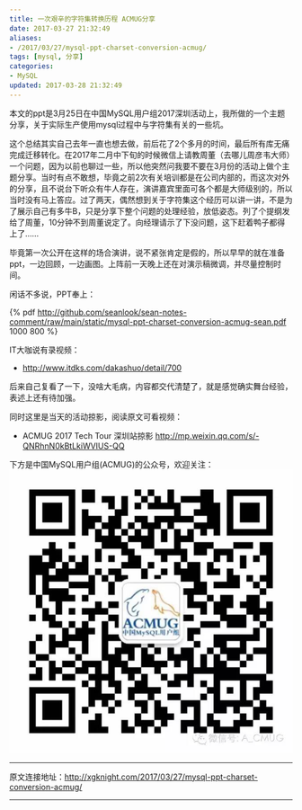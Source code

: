 ```yaml
---
title: 一次艰辛的字符集转换历程 ACMUG分享
date: 2017-03-27 21:32:49
aliases:
- /2017/03/27/mysql-ppt-charset-conversion-acmug/
tags: [mysql, 分享]
categories:
- MySQL
updated: 2017-03-28 21:32:49
---
```


本文的ppt是3月25日在中国MySQL用户组2017深圳活动上，我所做的一个主题分享，关于实际生产使用mysql过程中与字符集有关的一些坑。

这个总结其实自己去年一直也想去做，前后花了2个多月的时间，最后所有库无痛完成迁移转化。在2017年二月中下旬的时候微信上请教周董（去哪儿周彦韦大师）一个问题，因为以前也聊过一些，所以他突然问我要不要在3月份的活动上做个主题分享。当时有点不敢想，毕竟之前2次有关培训都是在公司内部的，而这次对外的分享，且不说台下听众有牛人存在，演讲嘉宾里面可各个都是大师级别的，所以当时没有马上答应。过了两天，偶然想到关于字符集这个经历可以讲一讲，不是为了展示自己有多牛B，只是分享下整个问题的处理经验，放低姿态。列了个提纲发给了周董，10分钟不到周董说定了。向经理请示了下没问题，这下赶着鸭子都得上了……

毕竟第一次公开在这样的场合演讲，说不紧张肯定是假的，所以早早的就在准备ppt，一边回顾，一边画图。上阵前一天晚上还在对演示稿微调，并尽量控制时间。

闲话不多说，PPT奉上：

{% pdf http://github.com/seanlook/sean-notes-comment/raw/main/static/mysql-ppt-charset-conversion-acmug-sean.pdf 1000 800 %}

IT大咖说有录视频：
- http://www.itdks.com/dakashuo/detail/700

后来自己复看了一下，没啥大毛病，内容都交代清楚了，就是感觉确实舞台经验，表述上还有待加强。

同时这里是当天的活动掠影，阅读原文可看视频：
- ACMUG 2017 Tech Tour 深圳站掠影 http://mp.weixin.qq.com/s/-QNRhnN0kBtLkiWVIUS-QQ

下方是中国MySQL用户组(ACMUG)的公众号，欢迎关注：
![ACMUG](http://github.com/seanlook/sean-notes-comment/raw/main/static/mysql-acmug-wechat.jpg)

---

原文连接地址：http://xgknight.com/2017/03/27/mysql-ppt-charset-conversion-acmug/

---


<!--
{% iframe "https://www.slideshare.net/slideshow/embed_code/key/3HLJJcJmM9KLGT" 900 512 %}
-->
